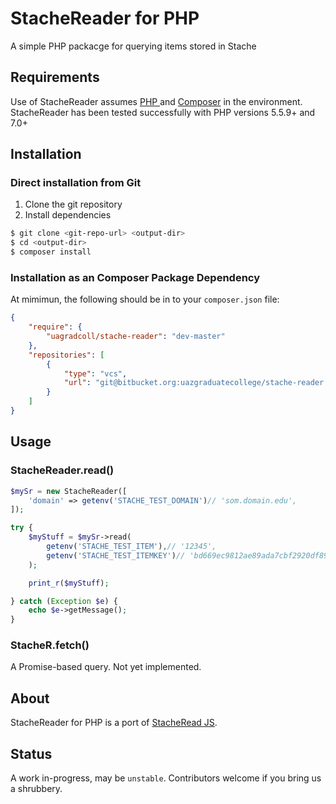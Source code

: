 # StacheReader for PHP

A simple PHP packacge for querying items stored in Stache

## Requirements

Use of StacheReader assumes [PHP ](https://php.net/) and [Composer](https://getcomposer.org/) in the environment.
StacheReader has been tested successfully with PHP versions 5.5.9+ and 7.0+

## Installation

### Direct installation from Git
1. Clone the git repository
2. Install dependencies

```sh
$ git clone <git-repo-url> <output-dir>
$ cd <output-dir>
$ composer install
```

### Installation as an Composer Package Dependency

At mimimun, the following should be in to your `composer.json` file:
```json
{
    "require": {
        "uagradcoll/stache-reader": "dev-master"
    },
    "repositories": [
        {
            "type": "vcs",
            "url": "git@bitbucket.org:uazgraduatecollege/stache-reader.git"
        }
    ]
}
```

## Usage

### StacheReader.read()

```php
$mySr = new StacheReader([
    'domain' => getenv('STACHE_TEST_DOMAIN')// 'som.domain.edu',
]);

try {
    $myStuff = $mySr->read(
        getenv('STACHE_TEST_ITEM'),// '12345',
        getenv('STACHE_TEST_ITEMKEY')// 'bd669ec9812ae89ada7cbf2920df895f7824545918dc14fc7c956b659d90a338'
    );

    print_r($myStuff);

} catch (Exception $e) {
    echo $e->getMessage();
}
```

### StacheR.fetch()

A Promise-based query. Not yet implemented.


## About

StacheReader for PHP is a port of [StacheRead JS](https://bitbucket.org/uazgraduatecollege/stacheread-js).


## Status

A work in-progress, may be `unstable`. Contributors welcome if you bring us a shrubbery.
